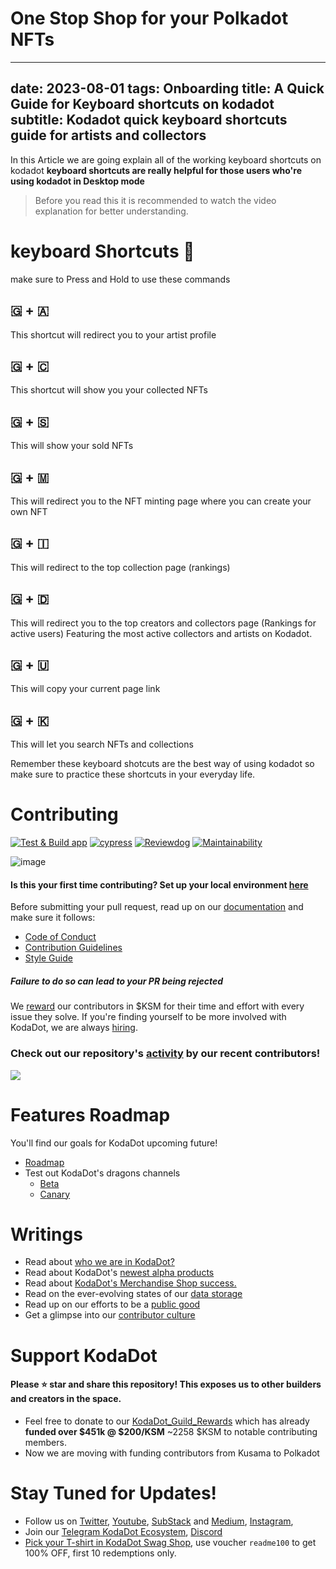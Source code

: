 # One Stop Shop for your Polkadot NFTs


---
date: 2023-08-01
tags: Onboarding
title: A Quick Guide for Keyboard shortcuts on kodadot
subtitle: Kodadot quick keyboard shortcuts guide for artists and collectors
---

In this Article we are going explain all of the working keyboard shortcuts on kodadot  **keyboard shortcuts are really helpful for those users who're using kodadot in Desktop mode**

> Before you read this it is recommended to watch the video explanation for better understanding.


# keyboard Shortcuts 🚀
make sure to Press and Hold to use these commands

## 🇬 + 🇦
This shortcut will redirect you to your artist profile 

## 🇬 + 🇨 
This shortcut will show you your collected NFTs

## 🇬 + 🇸
This will show your sold NFTs

## 🇬 + 🇲
This will redirect you to the NFT minting page where you can create your own NFT

## 🇬 + 🇮
This will redirect to the top collection page (rankings)

## 🇬 + 🇩
This will redirect you to the top creators and collectors page (Rankings for active users)
Featuring the most active collectors and artists on Kodadot.

## 🇬 + 🇺
This will copy your current page link

## 🇬 + 🇰
This will let you search NFTs and collections


Remember these keyboard shotcuts are the best way of using kodadot so make sure to practice these shortcuts in your everyday life.
# Contributing

[![Test & Build app](https://github.com/kodadot/nft-gallery/actions/workflows/build.yml/badge.svg)](https://github.com/kodadot/nft-gallery/actions/workflows/build.yml) [![cypress](https://github.com/kodadot/nft-gallery/actions/workflows/e2e.yml/badge.svg)](https://github.com/kodadot/nft-gallery/actions/workflows/e2e.yml) [![Reviewdog](https://github.com/kodadot/nft-gallery/actions/workflows/reviewdog.yml/badge.svg)](https://github.com/kodadot/nft-gallery/actions/workflows/reviewdog.yml) [![Maintainability](https://api.codeclimate.com/v1/badges/7d14fab327c632d5f0ce/maintainability)](https://codeclimate.com/github/kodadot/nft-gallery/maintainability)

![image](https://user-images.githubusercontent.com/5887929/217076362-464e1293-8a2d-43ee-829f-fba17408e4c3.png)

#### Is this your first time contributing? Set up your local environment [here](FIRST_TIME.md)

Before submitting your pull request, read up on our [documentation](https://developers.kodadot.xyz) and make sure it follows:

- [Code of Conduct](CODE_OF_CONDUCT.md)
- [Contribution Guidelines](CONTRIBUTING.md)
- [Style Guide](STYLE_GUIDE.md)

##### **Failure to do so can lead to your PR being rejected**

We [reward](REWARDS.md) our contributors in $KSM for their time and effort with every issue they solve. If you're finding yourself to be more involved with KodaDot, we are always [hiring](HIRING.md).

### **Check out our repository's [activity](ACTIVITY.md) by our recent contributors!**

<img src="https://contrib.rocks/image?repo=kodadot/nft-gallery" />

# Features Roadmap

You'll find our goals for KodaDot upcoming future!

- [Roadmap](https://hello.kodadot.xyz/ecosystem/roadmap-and-upcoming-features)
- Test out KodaDot's dragons channels
  - [Beta](https://beta.kodadot.xyz/)
  - [Canary](https://canary.kodadot.xyz/)

# Writings

- Read about [who we are in KodaDot?](https://hello.kodadot.xyz/about-us/who-are-we)
- Read about KodaDot's [newest alpha products](https://hello.kodadot.xyz/about-us/alpha-products)
- Read about [KodaDot's Merchandise Shop success.](https://hello.kodadot.xyz/fandom-toolbox/audience-growth/merchandise-shop)
- Read on the ever-evolving states of our [data storage](https://medium.com/kodadot/on-the-past-present-and-future-of-data-storage-at-kodadot-7634a0c32530)
- Read up on our efforts to be a [public good](https://medium.com/kodadot/on-sustaining-open-source-as-a-public-good-a3e8c36e67d6)
- Get a glimpse into our [contributor culture](https://medium.com/kodadot/contributor-culture-at-kodadot-665243d3d6a6)

# Support KodaDot

#### Please ⭐️ **star** and **share** this repository! This exposes us to other builders and creators in the space.

- Feel free to donate to our [KodaDot_Guild_Rewards](https://beta.kodadot.xyz/dot/transfer?target=14SprTXXg5Bdgj8qV6ds57mevDwAib4SKLg6R8Lc6TzeDcLa&usdamount=1000&donation=true) which has already **funded over $451k @ $200/KSM** ~2258 $KSM to notable contributing members.
- Now we are moving with funding contributors from Kusama to Polkadot

# Stay Tuned for Updates!

- Follow us on [Twitter](https://twitter.com/KodaDot), [Youtube](https://www.youtube.com/channel/UCEULduld5NrqOL49k1KVjoA), [SubStack](https://kodadot.substack.com/) and [Medium](https://blog.kodadot.xyz), [Instagram](https://instagram.com/kodadot.xyz),
- Join our [Telegram KodaDot Ecosystem](https://t.me/kodadot_eco), [Discord](https://discord.gg/u6ymnbz4PR)
- [Pick your T-shirt in KodaDot Swag Shop](https://shop.kodadot.xyz), use voucher `readme100` to get 100% OFF, first 10 redemptions only.

